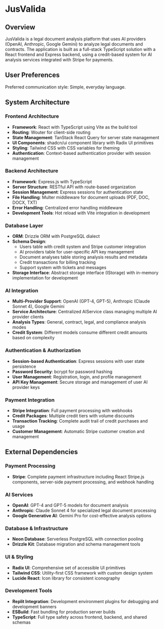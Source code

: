 # JusValida

## Overview

JusValida is a legal document analysis platform that uses AI providers (OpenAI, Anthropic, Google Gemini) to analyze legal documents and contracts. The application is built as a full-stack TypeScript solution with a React frontend and Express backend, using a credit-based system for AI analysis services integrated with Stripe for payments.

## User Preferences

Preferred communication style: Simple, everyday language.

## System Architecture

### Frontend Architecture
- **Framework**: React with TypeScript using Vite as the build tool
- **Routing**: Wouter for client-side routing
- **State Management**: TanStack React Query for server state management
- **UI Components**: shadcn/ui component library with Radix UI primitives
- **Styling**: Tailwind CSS with CSS variables for theming
- **Authentication**: Context-based authentication provider with session management

### Backend Architecture
- **Framework**: Express.js with TypeScript
- **Server Structure**: RESTful API with route-based organization
- **Session Management**: Express sessions for authentication state
- **File Handling**: Multer middleware for document uploads (PDF, DOC, DOCX, TXT)
- **Error Handling**: Centralized error handling middleware
- **Development Tools**: Hot reload with Vite integration in development

### Database Layer
- **ORM**: Drizzle ORM with PostgreSQL dialect
- **Schema Design**: 
  - Users table with credit system and Stripe customer integration
  - AI providers table for user-specific API key management
  - Document analyses table storing analysis results and metadata
  - Credit transactions for billing tracking
  - Support system with tickets and messages
- **Storage Interface**: Abstract storage interface (IStorage) with in-memory implementation for development

### AI Integration
- **Multi-Provider Support**: OpenAI (GPT-4, GPT-5), Anthropic (Claude Sonnet 4), Google Gemini
- **Service Architecture**: Centralized AIService class managing multiple AI provider clients
- **Analysis Types**: General, contract, legal, and compliance analysis modes
- **Credit System**: Different models consume different credit amounts based on complexity

### Authentication & Authorization
- **Session-based Authentication**: Express sessions with user state persistence
- **Password Security**: bcrypt for password hashing
- **User Management**: Registration, login, and profile management
- **API Key Management**: Secure storage and management of user AI provider keys

### Payment Integration
- **Stripe Integration**: Full payment processing with webhooks
- **Credit Packages**: Multiple credit tiers with volume discounts
- **Transaction Tracking**: Complete audit trail of credit purchases and usage
- **Customer Management**: Automatic Stripe customer creation and management

## External Dependencies

### Payment Processing
- **Stripe**: Complete payment infrastructure including React Stripe.js components, server-side payment processing, and webhook handling

### AI Services
- **OpenAI**: GPT-4 and GPT-5 models for document analysis
- **Anthropic**: Claude Sonnet 4 for specialized legal document processing
- **Google Generative AI**: Gemini Pro for cost-effective analysis options

### Database & Infrastructure
- **Neon Database**: Serverless PostgreSQL with connection pooling
- **Drizzle Kit**: Database migration and schema management tools

### UI & Styling
- **Radix UI**: Comprehensive set of accessible UI primitives
- **Tailwind CSS**: Utility-first CSS framework with custom design system
- **Lucide React**: Icon library for consistent iconography

### Development Tools
- **Replit Integration**: Development environment plugins for debugging and development banners
- **ESBuild**: Fast bundling for production server builds
- **TypeScript**: Full type safety across frontend, backend, and shared schemas